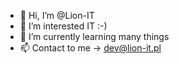 - 👋 Hi, I’m @Lion-IT
- 👀 I’m interested IT :-)
- 🌱 I’m currently learning many things
- 📫 Contact to me -> dev@lion-it.pl

<!---
Lion-IT/Lion-IT is a ✨ special ✨ repository because its `README.md` (this file) appears on your GitHub profile.
You can click the Preview link to take a look at your changes.
--->
